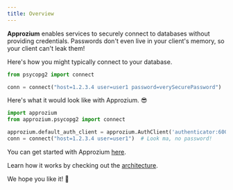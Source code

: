 ```yaml
---
title: Overview
---
```


**Approzium** enables services to securely connect to databases without providing credentials. Passwords don't even live
in your client's memory, so your client can't leak them!

Here's how you might typically connect to your database.
```python
from psycopg2 import connect

conn = connect("host=1.2.3.4 user=user1 password=verySecurePassword")
```

Here's what it would look like with Approzium. 😎
```python
import approzium
from approzium.psycopg2 import connect

approzium.default_auth_client = approzium.AuthClient('authenticator:6001')
conn = connect("host=1.2.3.4 user=user1")  # Look ma, no password!
```

You can get started with Approzium [here](quickstart).

Learn how it works by checking out the [architecture](architecture).

We hope you like it! 🤗
